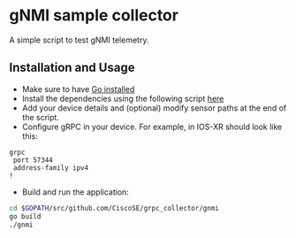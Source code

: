 # gNMI sample collector

A simple script to test gNMI telemetry.

## Installation and Usage

* Make sure to have [Go installed](https://golang.org/dl/)
* Install the dependencies using the following script [here](./install.sh)
* Add your device details and (optional) modify sensor paths at the end of the script. 
* Configure gRPC in your device. For example, in IOS-XR should look like this:

```
grpc
 port 57344
 address-family ipv4
!
```

* Build and run the application: 

```bash
cd $GOPATH/src/github.com/CiscoSE/grpc_collector/gnmi
go build
./gnmi
```
